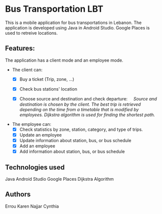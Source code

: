 # Bus Transportation LBT

This is a mobile application for bus transportations in Lebanon.
The application is developed using Java in Android Studio. 
Google Places is used to retreive locations.

## Features:
The application has a client mode and an employee mode.

- The client can:
    - [x] Buy a ticket (Trip, zone, ...)
	- [x] Check bus stations' location
	- [x] Choose source and destination and check departure: &nbsp;&nbsp;&nbsp;  *Source and destination is chosen by the client. The best trip is retrieved depending on the time from a timetable that is modified by employees.
	Dijkstra algorithm is used for finding the shortest path.*
	
	
- The employee can:
    - [x] Check statistics by zone, station, category, and type of trips.
	- [x] Update an employee 
	- [x] Update information about station, bus, or bus schedule
	- [x] Add an employee
	- [x] Add information about station, bus, or bus schedule

## Technologies used
Java 
Android Studio
Google Places
Dijkstra Algorithm

## Authors
Errou Karen
Najjar Cynthia
